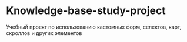 # Knowledge-base-study-project
Учебный проект по использованию кастомных форм, селектов, карт, скроллов и других элементов
